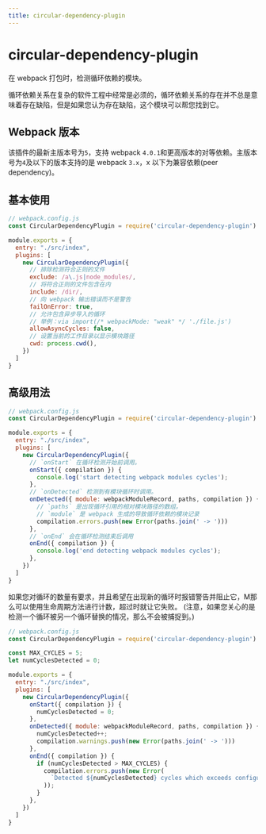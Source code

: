 ```yaml
---
title: circular-dependency-plugin
---
```


# circular-dependency-plugin <Badge text='v 5.2.0' />

在 webpack 打包时，检测循环依赖的模块。

循环依赖关系在复杂的软件工程中经常是必须的，循环依赖关系的存在并不总是意味着存在缺陷，但是如果您认为存在缺陷，这个模块可以帮您找到它。

## Webpack 版本

该插件的最新主版本号为`5`，支持 webpack `4.0.1`和更高版本的对等依赖。主版本号为`4`及以下的版本支持的是 webpack `3.x`，x 以下为兼容依赖(peer dependency)。

## 基本使用

```js
// webpack.config.js
const CircularDependencyPlugin = require('circular-dependency-plugin')

module.exports = {
  entry: "./src/index",
  plugins: [
    new CircularDependencyPlugin({
      // 排除检测符合正则的文件
      exclude: /a\.js|node_modules/,
      // 将符合正则的文件包含在内
      include: /dir/,
      // 向 webpack 输出错误而不是警告
      failOnError: true,
      // 允许包含异步导入的循环
      // 举例：via import(/* webpackMode: "weak" */ './file.js')
      allowAsyncCycles: false,
      // 设置当前的工作目录以显示模块路径
      cwd: process.cwd(),
    })
  ]
}
```

## 高级用法

```js
// webpack.config.js
const CircularDependencyPlugin = require('circular-dependency-plugin')

module.exports = {
  entry: "./src/index",
  plugins: [
    new CircularDependencyPlugin({
      // `onStart` 在循环检测开始前调用。
      onStart({ compilation }) {
        console.log('start detecting webpack modules cycles');
      },
      // `onDetected` 检测到有模块循环时调用。
      onDetected({ module: webpackModuleRecord, paths, compilation }) {
        // `paths` 是出现循环引用的相对模块路径的数组。
        // `module` 是 webpack 生成的导致循环依赖的模块记录
        compilation.errors.push(new Error(paths.join(' -> ')))
      },
      // `onEnd` 会在循环检测结束后调用
      onEnd({ compilation }) {
        console.log('end detecting webpack modules cycles');
      },
    })
  ]
}
```

如果您对循环的数量有要求，并且希望在出现新的循环时报错警告并阻止它，M那么可以使用生命周期方法进行计数，超过时就让它失败。
(注意，如果您关心的是检测一个循环被另一个循环替换的情况，那么不会被捕捉到。)

```js
// webpack.config.js
const CircularDependencyPlugin = require('circular-dependency-plugin')

const MAX_CYCLES = 5;
let numCyclesDetected = 0;

module.exports = {
  entry: "./src/index",
  plugins: [
    new CircularDependencyPlugin({
      onStart({ compilation }) {
        numCyclesDetected = 0;
      },
      onDetected({ module: webpackModuleRecord, paths, compilation }) {
        numCyclesDetected++;
        compilation.warnings.push(new Error(paths.join(' -> ')))
      },
      onEnd({ compilation }) {
        if (numCyclesDetected > MAX_CYCLES) {
          compilation.errors.push(new Error(
            `Detected ${numCyclesDetected} cycles which exceeds configured limit of ${MAX_CYCLES}`
          ));
        }
      },
    })
  ]
}
```





